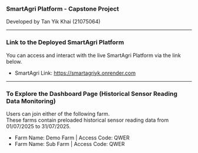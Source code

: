 ### SmartAgri Platform - Capstone Project
Developed by Tan Yik Khai (21075064)

---

### Link to the Deployed SmartAgri Platform
You can access and interact with the live SmartAgri Platform via the link below.
- SmartAgri Link: https://smartagriyk.onrender.com

---

### To Explore the Dashboard Page (Historical Sensor Reading Data Monitoring)
Users can join either of the following farm.  
These farms contain preloaded historical sensor reading data from 01/07/2025 to 31/07/2025.
- Farm Name: Demo Farm | Access Code: QWER
- Farm Name: Sub Farm | Access Code: QWER
